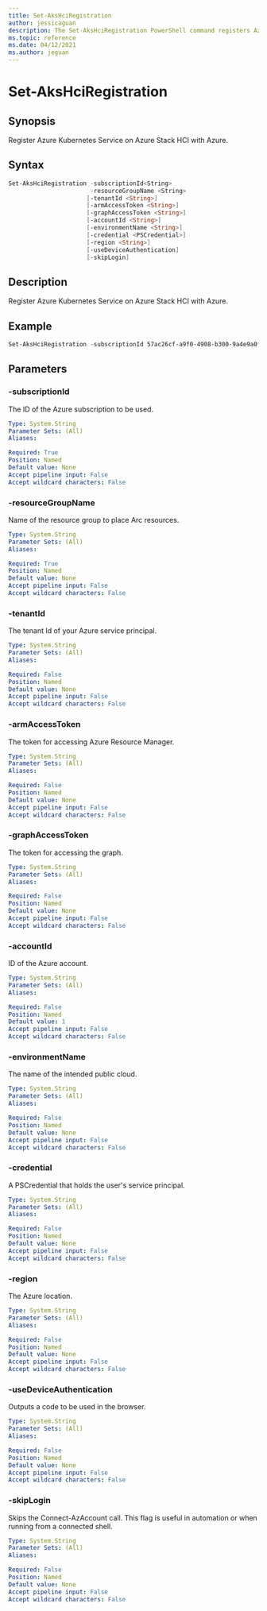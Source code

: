 ```yaml
---
title: Set-AksHciRegistration
author: jessicaguan
description: The Set-AksHciRegistration PowerShell command registers Azure Kubernetes Service on Azure Stack HCI with Azure.
ms.topic: reference
ms.date: 04/12/2021
ms.author: jeguan
---
```


# Set-AksHciRegistration

## Synopsis
Register Azure Kubernetes Service on Azure Stack HCI with Azure.

## Syntax


```powershell
Set-AksHciRegistration -subscriptionId<String>
                       -resourceGroupName <String>
                      [-tenantId <String>]
                      [-armAccessToken <String>]
                      [-graphAccessToken <String>]
                      [-accountId <String>]
                      [-environmentName <String>]
                      [-credential <PSCredential>]
                      [-region <String>]
                      [-useDeviceAuthentication]
                      [-skipLogin]
```

## Description
Register Azure Kubernetes Service on Azure Stack HCI with Azure.

## Example

```powershell
Set-AksHciRegistration -subscriptionId 57ac26cf-a9f0-4908-b300-9a4e9a0fb205 -resourceGroupName myresourcegroup
```

## Parameters

### -subscriptionId
The ID of the Azure subscription to be used.

```yaml
Type: System.String
Parameter Sets: (All)
Aliases:

Required: True
Position: Named
Default value: None
Accept pipeline input: False
Accept wildcard characters: False
```

### -resourceGroupName
Name of the resource group to place Arc resources.

```yaml
Type: System.String
Parameter Sets: (All)
Aliases:

Required: True
Position: Named
Default value: None
Accept pipeline input: False
Accept wildcard characters: False
```

### -tenantId
The tenant Id of your Azure service principal.

```yaml
Type: System.String
Parameter Sets: (All)
Aliases:

Required: False
Position: Named
Default value: None
Accept pipeline input: False
Accept wildcard characters: False
```

### -armAccessToken
The token for accessing Azure Resource Manager.

```yaml
Type: System.String
Parameter Sets: (All)
Aliases:

Required: False
Position: Named
Default value: None
Accept pipeline input: False
Accept wildcard characters: False
```

### -graphAccessToken
The token for accessing the graph.

```yaml
Type: System.String
Parameter Sets: (All)
Aliases:

Required: False
Position: Named
Default value: None
Accept pipeline input: False
Accept wildcard characters: False
```

### -accountId
ID of the Azure account.

```yaml
Type: System.String
Parameter Sets: (All)
Aliases:

Required: False
Position: Named
Default value: 1
Accept pipeline input: False
Accept wildcard characters: False
```

### -environmentName
The name of the intended public cloud.

```yaml
Type: System.String
Parameter Sets: (All)
Aliases:

Required: False
Position: Named
Default value: None
Accept pipeline input: False
Accept wildcard characters: False
```

### -credential
A PSCredential that holds the user's service principal.

```yaml
Type: System.String
Parameter Sets: (All)
Aliases:

Required: False
Position: Named
Default value: None
Accept pipeline input: False
Accept wildcard characters: False
```

### -region
The Azure location.

```yaml
Type: System.String
Parameter Sets: (All)
Aliases:

Required: False
Position: Named
Default value: None
Accept pipeline input: False
Accept wildcard characters: False
```

### -useDeviceAuthentication
Outputs a code to be used in the browser.

```yaml
Type: System.String
Parameter Sets: (All)
Aliases:

Required: False
Position: Named
Default value: None
Accept pipeline input: False
Accept wildcard characters: False
```

### -skipLogin
Skips the Connect-AzAccount call. This flag is useful in automation or when running from a connected shell.

```yaml
Type: System.String
Parameter Sets: (All)
Aliases:

Required: False
Position: Named
Default value: None
Accept pipeline input: False
Accept wildcard characters: False
```
